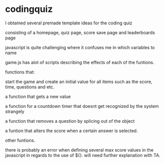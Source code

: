 # codingquiz

I obtained several premade template ideas for the coding quiz

consisting of a homepage, quiz page, score save page and leaderboards page

javascript is quite challenging where it confuses me in which variables to name

game.js has alot of scripts describing the effects of each of the funtions.
 
functions that:

start the game and create an initial value for all items such as the score, time, questions and etc.

a function that gets a new value

a function for a countdown timer that doesnt get recognized by the system strangely

a function that removes a question by splicing out of the object

a funtion that alters the score when a certain answer is selected.

other funtions.

there is probably an error when defining several max score values in the javascript in regards to the
use of ${}. will need further explanation with TA.